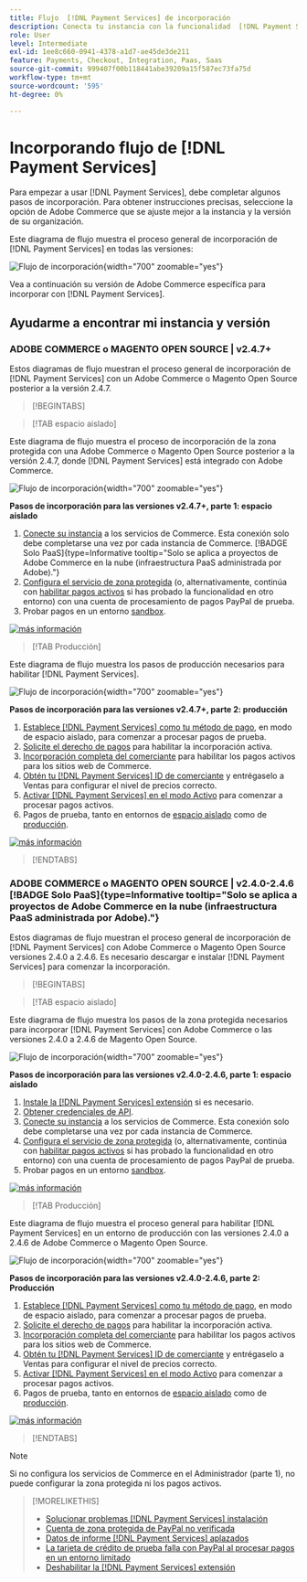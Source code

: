 ```yaml
---
title: Flujo  [!DNL Payment Services] de incorporación
description: Conecta tu instancia con la funcionalidad  [!DNL Payment Services] completando algunos pasos de incorporación.
role: User
level: Intermediate
exl-id: 1ee8c660-0941-4378-a1d7-ae45de3de211
feature: Payments, Checkout, Integration, Paas, Saas
source-git-commit: 999407f00b118441abe39209a15f587ec73fa75d
workflow-type: tm+mt
source-wordcount: '595'
ht-degree: 0%

---
```


# Incorporando flujo de [!DNL Payment Services]

Para empezar a usar [!DNL Payment Services], debe completar algunos pasos de incorporación. Para obtener instrucciones precisas, seleccione la opción de Adobe Commerce que se ajuste mejor a la instancia y la versión de su organización.

Este diagrama de flujo muestra el proceso general de incorporación de [!DNL Payment Services] en todas las versiones:

![Flujo de incorporación](assets/flow-payment-services.png){width="700" zoomable="yes"}

Vea a continuación su versión de Adobe Commerce específica para incorporar con [!DNL Payment Services].

## Ayudarme a encontrar mi instancia y versión

### ADOBE COMMERCE o MAGENTO OPEN SOURCE | v2.4.7+

Estos diagramas de flujo muestran el proceso general de incorporación de [!DNL Payment Services] con un Adobe Commerce o Magento Open Source posterior a la versión 2.4.7.

>[!BEGINTABS]

>[!TAB espacio aislado]

Este diagrama de flujo muestra el proceso de incorporación de la zona protegida con una Adobe Commerce o Magento Open Source posterior a la versión 2.4.7, donde [!DNL Payment Services] está integrado con Adobe Commerce.

![Flujo de incorporación](assets/flow-sandbox-configuration-onboarding-2.4.7.png){width="700" zoomable="yes"}

**Pasos de incorporación para las versiones v2.4.7+, parte 1: espacio aislado**

1. [Conecte su instancia](connect.md#configure-commerce-services) a los servicios de Commerce. Esta conexión solo debe completarse una vez por cada instancia de Commerce. [!BADGE Solo PaaS]{type=Informative tooltip="Solo se aplica a proyectos de Adobe Commerce en la nube (infraestructura PaaS administrada por Adobe)."}
1. [Configura el servicio de zona protegida](sandbox.md#enable-sandbox-testing) (o, alternativamente, continúa con [habilitar pagos activos](sandbox.md#enable-live-payments) si has probado la funcionalidad en otro entorno) con una cuenta de procesamiento de pagos PayPal de prueba.
1. Probar pagos en un entorno [sandbox](sandbox.md#test-in-sandbox-environment).

[![más información](assets/learn-more-button.svg)](https://helpx.adobe.com/es/legal/product-descriptions/payment-services-for-Adobe-Commerce-and-Magento-Open-Source-On-demand-Services.html)

>[!TAB Producción]

Este diagrama de flujo muestra los pasos de producción necesarios para habilitar [!DNL Payment Services].

![Flujo de incorporación](assets/flow-production-payment-services.png){width="700" zoomable="yes"}

**Pasos de incorporación para las versiones v2.4.7+, parte 2: producción**

1. [Establece [!DNL Payment Services] como tu método de pago](production.md#set-payment-services-as-payment-method), en modo de espacio aislado, para comenzar a procesar pagos de prueba.
1. [Solicite el derecho de pagos](production.md#request-payments-entitlement-from-adobe) para habilitar la incorporación activa.
1. [Incorporación completa del comerciante](production.md#complete-merchant-onboarding) para habilitar los pagos activos para los sitios web de Commerce.
1. [Obtén tu [!DNL Payment Services] ID de comerciante](production.md#configure-pricing-tier) y entrégaselo a Ventas para configurar el nivel de precios correcto.
1. [Activar [!DNL Payment Services] en el modo Activo](production.md#enable-live-payments) para comenzar a procesar pagos activos.
1. Pagos de prueba, tanto en entornos de [espacio aislado](sandbox.md#test-in-sandbox-environment) como de [producción](production.md#test-in-production).

[![más información](assets/learn-more-button.svg)](production.md)

>[!ENDTABS]

### ADOBE COMMERCE o MAGENTO OPEN SOURCE | v2.4.0-2.4.6 [!BADGE Solo PaaS]{type=Informative tooltip="Solo se aplica a proyectos de Adobe Commerce en la nube (infraestructura PaaS administrada por Adobe)."}

Estos diagramas de flujo muestran el proceso general de incorporación de [!DNL Payment Services] con Adobe Commerce o Magento Open Source versiones 2.4.0 a 2.4.6. Es necesario descargar e instalar [!DNL Payment Services] para comenzar la incorporación.

>[!BEGINTABS]

>[!TAB espacio aislado]

Este diagrama de flujo muestra los pasos de la zona protegida necesarios para incorporar [!DNL Payment Services] con Adobe Commerce o las versiones 2.4.0 a 2.4.6 de Magento Open Source.

![Flujo de incorporación](assets/flow-sandbox-installation-configuration-onboarding-2.4.0.png){width="700" zoomable="yes"}

**Pasos de incorporación para las versiones v2.4.0-2.4.6, parte 1: espacio aislado**

1. [Instale la [!DNL Payment Services] extensión](install.md#get-payment-services) si es necesario.
1. [Obtener credenciales de API](connect.md#obtain-api-credentials).
1. [Conecte su instancia](connect.md#configure-commerce-services) a los servicios de Commerce. Esta conexión solo debe completarse una vez por cada instancia de Commerce.
1. [Configura el servicio de zona protegida](sandbox.md#enable-sandbox-testing) (o, alternativamente, continúa con [habilitar pagos activos](sandbox.md#enable-live-payments) si has probado la funcionalidad en otro entorno) con una cuenta de procesamiento de pagos PayPal de prueba.
1. Probar pagos en un entorno [sandbox](sandbox.md#test-in-sandbox-environment).

[![más información](assets/learn-more-button.svg)](https://helpx.adobe.com/es/legal/product-descriptions/payment-services-for-Adobe-Commerce-and-Magento-Open-Source-On-demand-Services.html)

>[!TAB Producción]

Este diagrama de flujo muestra el proceso general para habilitar [!DNL Payment Services] en un entorno de producción con las versiones 2.4.0 a 2.4.6 de Adobe Commerce o Magento Open Source.

![Flujo de incorporación](assets/flow-production-payment-services.png){width="700" zoomable="yes"}

**Pasos de incorporación para las versiones v2.4.0-2.4.6, parte 2: Producción**

1. [Establece [!DNL Payment Services] como tu método de pago](production.md#set-payment-services-as-payment-method), en modo de espacio aislado, para comenzar a procesar pagos de prueba.
1. [Solicite el derecho de pagos](production.md#request-payments-entitlement-from-adobe) para habilitar la incorporación activa.
1. [Incorporación completa del comerciante](production.md#complete-merchant-onboarding) para habilitar los pagos activos para los sitios web de Commerce.
1. [Obtén tu [!DNL Payment Services] ID de comerciante](production.md#configure-pricing-tier) y entrégaselo a Ventas para configurar el nivel de precios correcto.
1. [Activar [!DNL Payment Services] en el modo Activo](production.md#enable-live-payments) para comenzar a procesar pagos activos.
1. Pagos de prueba, tanto en entornos de [espacio aislado](sandbox.md#test-in-sandbox-environment) como de [producción](production.md#test-in-production).

[![más información](assets/learn-more-button.svg)](onboard.md)

>[!ENDTABS]

>[!NOTE]
>
>Si no configura los servicios de Commerce en el Administrador (parte 1), no puede configurar la zona protegida ni los pagos activos.

>[!MORELIKETHIS]
>
> * [Solucionar problemas [!DNL Payment Services] instalación](https://experienceleague.adobe.com/docs/commerce-knowledge-base/kb/troubleshooting/payments/payservices-install.html?lang=es)
> * [Cuenta de zona protegida de PayPal no verificada](https://experienceleague.adobe.com/docs/commerce-knowledge-base/kb/troubleshooting/payments/payservices-paypal-acct.html?lang=es)
> * [Datos de informe [!DNL Payment Services] aplazados](https://experienceleague.adobe.com/docs/commerce-knowledge-base/kb/troubleshooting/payments/payservices-report-info-delayed.html?lang=es)
> * [La tarjeta de crédito de prueba falla con PayPal al procesar pagos en un entorno limitado](https://experienceleague.adobe.com/docs/commerce-knowledge-base/kb/troubleshooting/payments/payservices-cc-sandbox-failure.html?lang=es)
> * [Deshabilitar la [!DNL Payment Services] extensión](https://experienceleague.adobe.com/es/docs/commerce-on-cloud/user-guide/configure-store/extensions#manage-extensions-1)